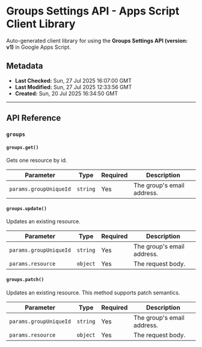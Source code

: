 # Groups Settings API - Apps Script Client Library

Auto-generated client library for using the **Groups Settings API (version: v1)** in Google Apps Script.

## Metadata

- **Last Checked:** Sun, 27 Jul 2025 16:07:00 GMT
- **Last Modified:** Sun, 27 Jul 2025 12:33:56 GMT
- **Created:** Sun, 20 Jul 2025 16:34:50 GMT



---

## API Reference

### `groups`

#### `groups.get()`

Gets one resource by id.

| Parameter | Type | Required | Description |
|---|---|---|---|
| `params.groupUniqueId` | `string` | Yes | The group's email address. |

#### `groups.update()`

Updates an existing resource.

| Parameter | Type | Required | Description |
|---|---|---|---|
| `params.groupUniqueId` | `string` | Yes | The group's email address. |
| `params.resource` | `object` | Yes | The request body. |

#### `groups.patch()`

Updates an existing resource. This method supports patch semantics.

| Parameter | Type | Required | Description |
|---|---|---|---|
| `params.groupUniqueId` | `string` | Yes | The group's email address. |
| `params.resource` | `object` | Yes | The request body. |
